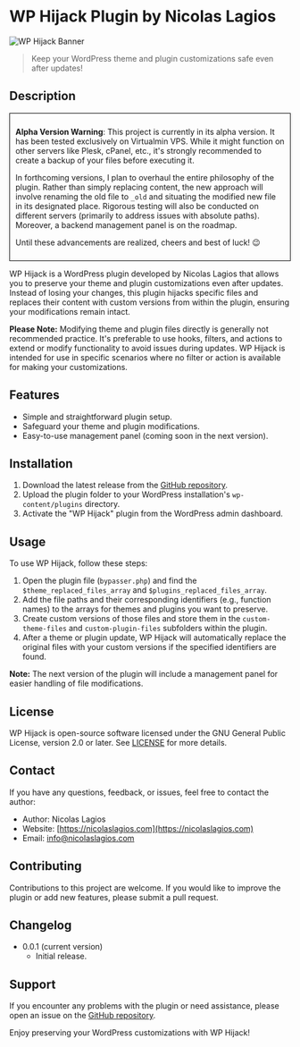 # WP Hijack Plugin by Nicolas Lagios

![WP Hijack Banner](https://nicolaslagios.com/wp-content/uploads/2020/09/profile.jpg)

> Keep your WordPress theme and plugin customizations safe even after updates!

## Description

<div style="border: 1px solid black; padding: 10px;">

**Alpha Version Warning**: This project is currently in its alpha version. It has been tested exclusively on Virtualmin VPS. While it might function on other servers like Plesk, cPanel, etc., it's strongly recommended to create a backup of your files before executing it.

In forthcoming versions, I plan to overhaul the entire philosophy of the plugin. Rather than simply replacing content, the new approach will involve renaming the old file to `_old` and situating the modified new file in its designated place. Rigorous testing will also be conducted on different servers (primarily to address issues with absolute paths). Moreover, a backend management panel is on the roadmap.

Until these advancements are realized, cheers and best of luck! 😉

</div>

WP Hijack is a WordPress plugin developed by Nicolas Lagios that allows you to preserve your theme and plugin customizations even after updates. Instead of losing your changes, this plugin hijacks specific files and replaces their content with custom versions from within the plugin, ensuring your modifications remain intact.

**Please Note:** Modifying theme and plugin files directly is generally not recommended practice. It's preferable to use hooks, filters, and actions to extend or modify functionality to avoid issues during updates. WP Hijack is intended for use in specific scenarios where no filter or action is available for making your customizations.

## Features

- Simple and straightforward plugin setup.
- Safeguard your theme and plugin modifications.
- Easy-to-use management panel (coming soon in the next version).

## Installation

1. Download the latest release from the [GitHub repository](https://github.com/nicolaslagios/wp-hijack).
2. Upload the plugin folder to your WordPress installation's `wp-content/plugins` directory.
3. Activate the "WP Hijack" plugin from the WordPress admin dashboard.

## Usage

To use WP Hijack, follow these steps:

1. Open the plugin file (`bypasser.php`) and find the `$theme_replaced_files_array` and `$plugins_replaced_files_array`.
2. Add the file paths and their corresponding identifiers (e.g., function names) to the arrays for themes and plugins you want to preserve.
3. Create custom versions of those files and store them in the `custom-theme-files` and `custom-plugin-files` subfolders within the plugin.
4. After a theme or plugin update, WP Hijack will automatically replace the original files with your custom versions if the specified identifiers are found.

**Note:** The next version of the plugin will include a management panel for easier handling of file modifications.

## License

WP Hijack is open-source software licensed under the GNU General Public License, version 2.0 or later. See [LICENSE](https://www.gnu.org/licenses/gpl-2.0.html) for more details.

## Contact

If you have any questions, feedback, or issues, feel free to contact the author:

- Author: Nicolas Lagios
- Website: [https://nicolaslagios.com](https://nicolaslagios.com)
- Email: info@nicolaslagios.com

## Contributing

Contributions to this project are welcome. If you would like to improve the plugin or add new features, please submit a pull request.

## Changelog

- 0.0.1 (current version)
  - Initial release.

## Support

If you encounter any problems with the plugin or need assistance, please open an issue on the [GitHub repository](https://github.com/nicolaslagios/wp-hijack/issues).

Enjoy preserving your WordPress customizations with WP Hijack!
